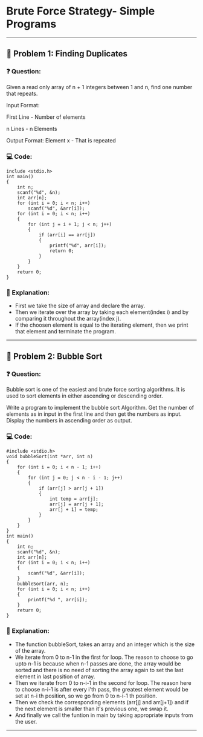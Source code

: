 # Brute Force Strategy- Simple Programs
---
## 🌟 Problem 1: Finding Duplicates
### ❓ Question:  
 
Given a read only array of n + 1 integers between 1 and n, find one number that repeats.

Input Format:

First Line - Number of elements

n Lines - n Elements

Output Format:
Element x - That is repeated
### 💻 Code:
    include <stdio.h>
    int main()
    {
        int n;
        scanf("%d", &n);
        int arr[n];
        for (int i = 0; i < n; i++)
            scanf("%d", &arr[i]);
        for (int i = 0; i < n; i++)
        {
            for (int j = i + 1; j < n; j++)
            {
                if (arr[i] == arr[j])
                {
                    printf("%d", arr[i]);
                    return 0;
                }
            }
        }
        return 0;
    }

### 🧐 Explanation:

- First we take the size of array and declare the array.
- Then we iterate over the array by taking each element(index i) and by comparing it throughout the array(index j).
- If the choosen element is equal to the iterating element, then we print that element and terminate the program.

---
## 🌟 Problem 2: Bubble Sort
### ❓ Question:  
 
Bubble sort is one of the easiest and brute force sorting algorithms. It is used to sort elements in either ascending or descending order.

Write a program to implement the bubble sort Algorithm. Get the number of elements as in input in the first line and then get the numbers as input. Display the numbers in ascending order as output.

### 💻 Code:

    #include <stdio.h>
    void bubbleSort(int *arr, int n)
    {
        for (int i = 0; i < n - 1; i++)
        {
            for (int j = 0; j < n - i - 1; j++)
            {
                if (arr[j] > arr[j + 1])
                {
                    int temp = arr[j];
                    arr[j] = arr[j + 1];
                    arr[j + 1] = temp;
                }
            }
        }
    }
    int main()
    {
        int n;
        scanf("%d", &n);
        int arr[n];
        for (int i = 0; i < n; i++)
        {
            scanf("%d", &arr[i]);
        }
        bubbleSort(arr, n);
        for (int i = 0; i < n; i++)
        {
            printf("%d ", arr[i]);
        }
        return 0;
    }
### 🧐 Explanation:

- The function bubbleSort, takes an array and an integer which is the size of the array.
- We iterate from 0 to n-1 in the first for loop. The reason to choose to go upto n-1 is because when n-1 passes are done, the array would be sorted and there is no need of sorting the array again to set the last element in last position of array.
- Then we iterate from 0 to n-i-1 in the second for loop. The reason here to choose n-i-1 is after every i'th pass, the greatest element would be set at n-i th position, so we go from 0 to n-i-1 th position.
- Then we check the corresponding elements (arr[j] and arr[j+1]) and if the next element is smaller than it's previous one, we swap it.
- And finally we call the funtion in main by taking appropriate inputs from the user.

---